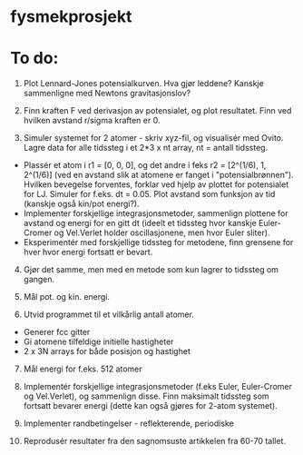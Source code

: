 # fysmekprosjekt

# To do:

1. Plot Lennard-Jones potensialkurven. Hva gjør leddene? Kanskje sammenligne med Newtons gravitasjonslov?

2. Finn kraften F ved derivasjon av potensialet, og plot resultatet. Finn ved hvilken avstand r/sigma kraften er 0.

3. Simuler systemet for 2 atomer - skriv xyz-fil, og visualisér med Ovito. Lagre data for alle tidssteg i et 2*3 x nt array, nt = antall tidssteg.
  - Plassér et atom i r1 = [0, 0, 0], og det andre i feks r2 = [2^(1/6), 1, 2^(1/6)] (ved en avstand slik at atomene er fanget i "potensialbrønnen"). Hvilken bevegelse forventes, forklar ved hjelp av plottet for potensialet for LJ. Simuler for f.eks. dt = 0.05. Plot avstand som funksjon av tid (kanskje også kin/pot energi?).
  -   Implementer forskjellige integrasjonsmetoder, sammenlign plottene for avstand og energi for en gitt dt (ideelt et tidssteg hvor kanskje Euler-Cromer og Vel.Verlet holder oscillasjonene, men hvor Euler sliter).
  - Eksperimentér med forskjellige tidssteg for metodene, finn grensene for hver hvor energi fortsatt er bevart.

4. Gjør det samme, men med en metode som kun lagrer to tidssteg om gangen.

5. Mål pot. og kin. energi.

6. Utvid programmet til et vilkårlig antall atomer.
  - Generer fcc gitter
  - Gi atomene tilfeldige initielle hastigheter
  - 2 x 3N arrays for både posisjon og hastighet

7. Mål energi for f.eks. 512 atomer

8. Implementér forskjellige integrasjonsmetoder (f.eks Euler, Euler-Cromer og Vel.Verlet), og sammenlign disse. Finn maksimalt tidssteg som fortsatt bevarer energi (dette kan også gjøres for 2-atom systemet).

9. Implementer randbetingelser - reflekterende, periodiske

10. Reprodusér resultater fra den sagnomsuste artikkelen fra 60-70 tallet.
